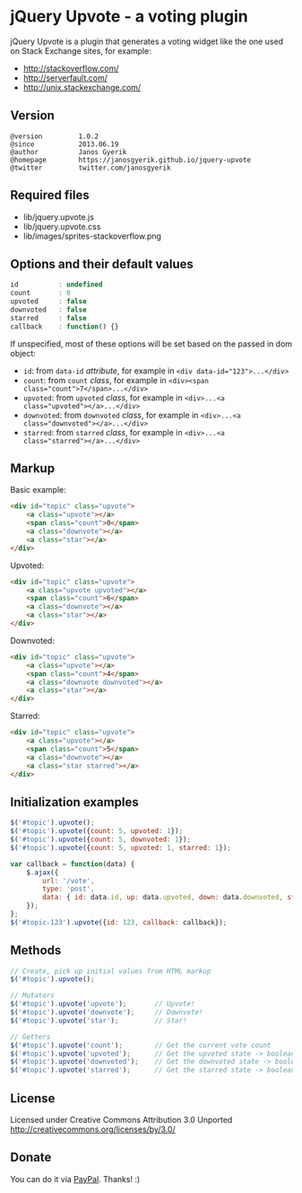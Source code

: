 jQuery Upvote - a voting plugin
===============================
jQuery Upvote is a plugin that generates a voting widget like
the one used on Stack Exchange sites, for example:

+ http://stackoverflow.com/
+ http://serverfault.com/
+ http://unix.stackexchange.com/


Version
-------
```
@version         1.0.2
@since           2013.06.19
@author          Janos Gyerik
@homepage        https://janosgyerik.github.io/jquery-upvote
@twitter         twitter.com/janosgyerik
```


Required files
--------------
+ lib/jquery.upvote.js
+ lib/jquery.upvote.css
+ lib/images/sprites-stackoverflow.png


Options and their default values
--------------------------------
```js
id          : undefined
count       : 0
upvoted     : false
downvoted   : false
starred     : false
callback    : function() {}
```

If unspecified, most of these options will be set based on the passed in dom object:

- `id`: from `data-id` *attribute*, for example in `<div data-id="123">...</div>`
- `count`: from `count` *class*, for example in `<div><span class="count">7</span>...</div>`
- `upvoted`: from `upvoted` *class*, for example in `<div>...<a class="upvoted"></a>...</div>`
- `downvoted`: from `downvoted` *class*, for example in `<div>...<a class="downvoted"></a>...</div>`
- `starred`: from `starred` *class*, for example in `<div>...<a class="starred"></a>...</div>`


Markup
------
Basic example:
```html
<div id="topic" class="upvote">
    <a class="upvote"></a>
    <span class="count">0</span>
    <a class="downvote"></a>
    <a class="star"></a>
</div>
```

Upvoted:
```html
<div id="topic" class="upvote">
    <a class="upvote upvoted"></a>
    <span class="count">6</span>
    <a class="downvote"></a>
    <a class="star"></a>
</div>
```

Downvoted:
```html
<div id="topic" class="upvote">
    <a class="upvote"></a>
    <span class="count">4</span>
    <a class="downvote downvoted"></a>
    <a class="star"></a>
</div>
```

Starred:
```html
<div id="topic" class="upvote">
    <a class="upvote"></a>
    <span class="count">5</span>
    <a class="downvote"></a>
    <a class="star starred"></a>
</div>
```


Initialization examples
-----------------------
```js
$('#topic').upvote();
$('#topic').upvote({count: 5, upvoted: 1});
$('#topic').upvote({count: 5, downvoted: 1});
$('#topic').upvote({count: 5, upvoted: 1, starred: 1});

var callback = function(data) {
    $.ajax({
        url: '/vote',
        type: 'post',
        data: { id: data.id, up: data.upvoted, down: data.downvoted, star: data.starred }
    });
};
$('#topic-123').upvote({id: 123, callback: callback});
```


Methods
-------
```js
// Create, pick up initial values from HTML markup
$('#topic').upvote();

// Mutators
$('#topic').upvote('upvote');       // Upvote!
$('#topic').upvote('downvote');     // Downvote!
$('#topic').upvote('star');         // Star!

// Getters
$('#topic').upvote('count');        // Get the current vote count
$('#topic').upvote('upvoted');      // Get the upvoted state -> boolean
$('#topic').upvote('downvoted');    // Get the downvoted state -> boolean
$('#topic').upvote('starred');      // Get the starred state -> boolean
```


License
-------
Licensed under Creative Commons Attribution 3.0 Unported
http://creativecommons.org/licenses/by/3.0/


Donate
------
You can do it via [PayPal](https://www.paypal.com/cgi-bin/webscr?cmd=_s-xclick&hosted_button_id=SQTLZB5QCLR82). Thanks! :)
